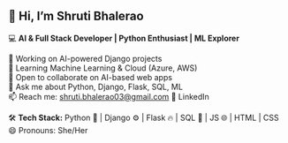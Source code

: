 ## 👋 Hi, I’m **Shruti Bhalerao**

💻 **AI & Full Stack Developer | Python Enthusiast | ML Explorer**

🔭 Working on AI-powered Django projects  
🌱 Learning Machine Learning & Cloud (Azure, AWS)  
👯 Open to collaborate on AI-based web apps  
💬 Ask me about Python, Django, Flask, SQL, ML  
📫 Reach me: shruti.bhalerao03@gmail.com
💼 LinkedIn

🛠️ **Tech Stack:** Python 🐍 | Django ⚙️ | Flask 🔥 | SQL 💾 | JS 🌐 | HTML | CSS  
😄 Pronouns: She/Her
